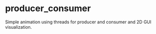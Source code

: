 # producer_consumer
Simple animation using threads for producer and consumer and 2D GUI visualization.
